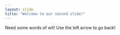 ```yaml
---
layout: slide
title: "Welcome to our second slide!"
---
```

Need some words of wit!
Use the left arrow to go back!
